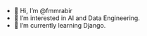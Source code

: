 - 👋 Hi, I’m @fmmrabir
- 👀 I’m interested in AI and Data Engineering.
- 🌱 I’m currently learning Django.

<!---
fmmrabir/fmmrabir is a ✨ special ✨ repository because its `README.md` (this file) appears on your GitHub profile.
You can click the Preview link to take a look at your changes.
--->
